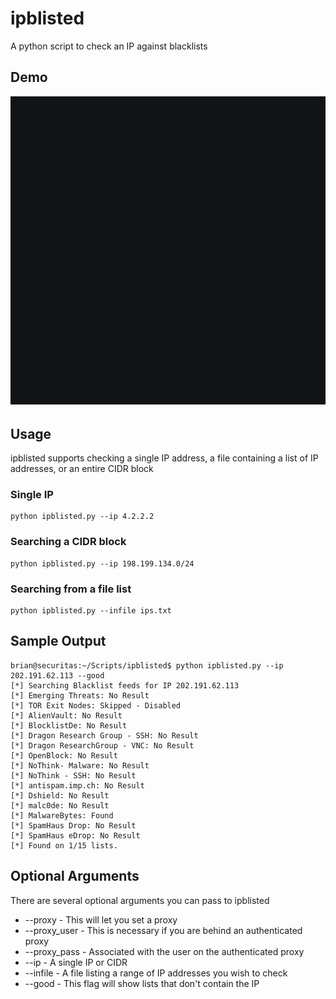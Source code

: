 # ipblisted
A python script to check an IP against blacklists

## Demo 
![Demo Image](https://github.com/krypticnetworks/ipblisted/blob/master/demo.gif)

## Usage
ipblisted supports checking a single IP address, a file containing a list of IP addresses, or an entire CIDR block

### Single IP
```
python ipblisted.py --ip 4.2.2.2
```

### Searching a CIDR block
```
python ipblisted.py --ip 198.199.134.0/24
```

### Searching from a file list
```
python ipblisted.py --infile ips.txt
```

## Sample Output
```
brian@securitas:~/Scripts/ipblisted$ python ipblisted.py --ip 202.191.62.113 --good
[*] Searching Blacklist feeds for IP 202.191.62.113
[*] Emerging Threats: No Result
[*] TOR Exit Nodes: Skipped - Disabled
[*] AlienVault: No Result
[*] BlocklistDe: No Result
[*] Dragon Research Group - SSH: No Result
[*] Dragon ResearchGroup - VNC: No Result
[*] OpenBlock: No Result
[*] NoThink- Malware: No Result
[*] NoThink - SSH: No Result
[*] antispam.imp.ch: No Result
[*] Dshield: No Result
[*] malc0de: No Result
[*] MalwareBytes: Found
[*] SpamHaus Drop: No Result
[*] SpamHaus eDrop: No Result
[*] Found on 1/15 lists.
```

## Optional Arguments
There are several optional arguments you can pass to ipblisted
- --proxy - This will let you set a proxy
- --proxy_user - This is necessary if you are behind an authenticated proxy
- --proxy_pass - Associated with the user on the authenticated proxy
- --ip - A single IP or CIDR 
- --infile - A file listing a range of IP addresses you wish to check
- --good - This flag will show lists that don't contain the IP
